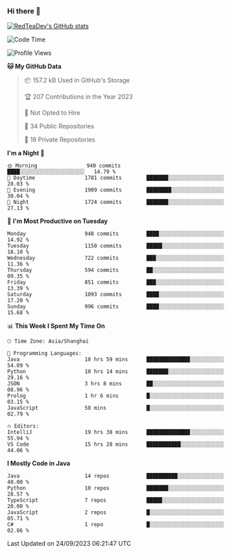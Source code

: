 ### Hi there 👋

<!--
**RedTeaDev/RedTeaDev** is a ✨ _special_ ✨ repository because its `README.md` (this file) appears on your GitHub profile.

Here are some ideas to get you started:

- 🔭 I’m currently working on ...
- 🌱 I’m currently learning ...
- 👯 I’m looking to collaborate on ...
- 🤔 I’m looking for help with ...
- 💬 Ask me about ...
- 📫 How to reach me: ...
- 😄 Pronouns: ...
- ⚡ Fun fact: ...
-->

<!--
[![wakatime](https://wakatime.com/badge/user/6b101ed0-04c0-4490-9283-eb61f2efff96.svg)](https://wakatime.com/@6b101ed0-04c0-4490-9283-eb61f2efff96)
!-->

[![RedTeaDev's GitHub stats](https://github-readme-stats.vercel.app/api?username=RedTeaDev)](https://github.com/anuraghazra/github-readme-stats)
<!--
[![willianrod's wakatime stats](https://github-readme-stats.vercel.app/api/wakatime?username=RedTeaDev)](https://github.com/anuraghazra/github-readme-stats)
!-->
<!--START_SECTION:waka-->
![Code Time](http://img.shields.io/badge/Code%20Time-1%2C676%20hrs%2039%20mins-blue)

![Profile Views](http://img.shields.io/badge/Profile%20Views-0-blue)

**🐱 My GitHub Data** 

> 📦 157.2 kB Used in GitHub's Storage 
 > 
> 🏆 207 Contributions in the Year 2023
 > 
> 🚫 Not Opted to Hire
 > 
> 📜 34 Public Repositories 
 > 
> 🔑 19 Private Repositories 
 > 
**I'm a Night 🦉** 

```text
🌞 Morning                940 commits         ████░░░░░░░░░░░░░░░░░░░░░   14.79 % 
🌆 Daytime                1781 commits        ███████░░░░░░░░░░░░░░░░░░   28.03 % 
🌃 Evening                1909 commits        ████████░░░░░░░░░░░░░░░░░   30.04 % 
🌙 Night                  1724 commits        ███████░░░░░░░░░░░░░░░░░░   27.13 % 
```
📅 **I'm Most Productive on Tuesday** 

```text
Monday                   948 commits         ████░░░░░░░░░░░░░░░░░░░░░   14.92 % 
Tuesday                  1150 commits        █████░░░░░░░░░░░░░░░░░░░░   18.10 % 
Wednesday                722 commits         ███░░░░░░░░░░░░░░░░░░░░░░   11.36 % 
Thursday                 594 commits         ██░░░░░░░░░░░░░░░░░░░░░░░   09.35 % 
Friday                   851 commits         ███░░░░░░░░░░░░░░░░░░░░░░   13.39 % 
Saturday                 1093 commits        ████░░░░░░░░░░░░░░░░░░░░░   17.20 % 
Sunday                   996 commits         ████░░░░░░░░░░░░░░░░░░░░░   15.68 % 
```


📊 **This Week I Spent My Time On** 

```text
🕑︎ Time Zone: Asia/Shanghai

💬 Programming Languages: 
Java                     18 hrs 59 mins      ██████████████░░░░░░░░░░░   54.09 % 
Python                   10 hrs 14 mins      ███████░░░░░░░░░░░░░░░░░░   29.16 % 
JSON                     3 hrs 8 mins        ██░░░░░░░░░░░░░░░░░░░░░░░   08.96 % 
Prolog                   1 hr 6 mins         █░░░░░░░░░░░░░░░░░░░░░░░░   03.15 % 
JavaScript               58 mins             █░░░░░░░░░░░░░░░░░░░░░░░░   02.79 % 

🔥 Editors: 
IntelliJ                 19 hrs 38 mins      ██████████████░░░░░░░░░░░   55.94 % 
VS Code                  15 hrs 28 mins      ███████████░░░░░░░░░░░░░░   44.06 % 
```

**I Mostly Code in Java** 

```text
Java                     14 repos            ██████████░░░░░░░░░░░░░░░   40.00 % 
Python                   10 repos            ███████░░░░░░░░░░░░░░░░░░   28.57 % 
TypeScript               7 repos             █████░░░░░░░░░░░░░░░░░░░░   20.00 % 
JavaScript               2 repos             █░░░░░░░░░░░░░░░░░░░░░░░░   05.71 % 
C#                       1 repo              █░░░░░░░░░░░░░░░░░░░░░░░░   02.86 % 
```




 Last Updated on 24/09/2023 06:21:47 UTC
<!--END_SECTION:waka-->


